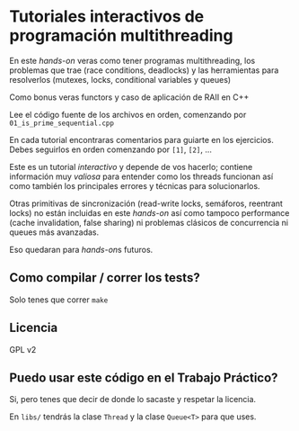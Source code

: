 # Tutoriales interactivos de programación multithreading

En este *hands-on* veras como tener programas multithreading,
los problemas que trae (race conditions, deadlocks) y las herramientas
para resolverlos (mutexes, locks, conditional variables y queues)

Como bonus veras functors y caso de aplicación de RAII en C++

Lee el código fuente de los archivos en orden,
comenzando por `01_is_prime_sequential.cpp`

En cada tutorial encontraras comentarios para guiarte en los ejercicios.
Debes seguirlos en orden comenzando por `[1]`, `[2]`, ...

Este es un tutorial *interactivo* y depende de vos hacerlo; contiene
información muy *valiosa* para entender como los threads funcionan
así como también los principales errores y técnicas para solucionarlos.

Otras primitivas de sincronización (read-write locks, semáforos,
reentrant locks) no están incluidas en este *hands-on* así como tampoco
performance (cache invalidation, false sharing) ni problemas clásicos
de concurrencia ni queues más avanzadas.

Eso quedaran para *hands-on*s futuros.

## Como compilar / correr los tests?

Solo tenes que correr `make`

## Licencia

GPL v2

## Puedo usar este código en el Trabajo Práctico?

Si, pero tenes que decir de donde lo sacaste y respetar la licencia.

En `libs/` tendrás la clase `Thread` y la clase `Queue<T>` para que
uses.

